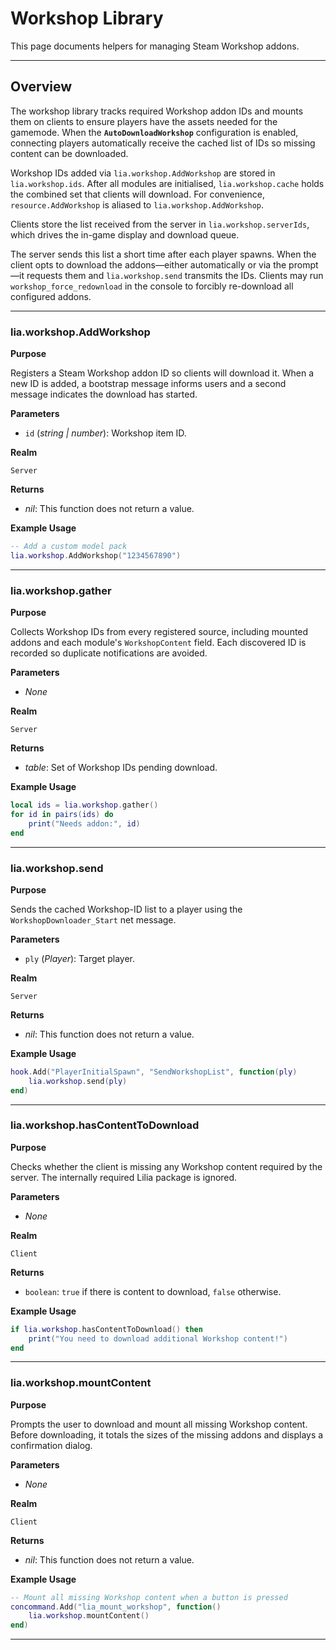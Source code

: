 # Workshop Library

This page documents helpers for managing Steam Workshop addons.

---

## Overview

The workshop library tracks required Workshop addon IDs and mounts them on clients to ensure players have the assets needed for the gamemode. When the **`AutoDownloadWorkshop`** configuration is enabled, connecting players automatically receive the cached list of IDs so missing content can be downloaded.

Workshop IDs added via `lia.workshop.AddWorkshop` are stored in `lia.workshop.ids`. After all modules are initialised, `lia.workshop.cache` holds the combined set that clients will download. For convenience, `resource.AddWorkshop` is aliased to `lia.workshop.AddWorkshop`.

Clients store the list received from the server in `lia.workshop.serverIds`, which drives the in-game display and download queue.

The server sends this list a short time after each player spawns. When the client opts to download the addons—either automatically or via the prompt—it requests them and `lia.workshop.send` transmits the IDs. Clients may run `workshop_force_redownload` in the console to forcibly re-download all configured addons.

---

### lia.workshop.AddWorkshop

**Purpose**

Registers a Steam Workshop addon ID so clients will download it. When a new ID is added, a bootstrap message informs users and a second message indicates the download has started.

**Parameters**

* `id` (*string | number*): Workshop item ID.

**Realm**

`Server`

**Returns**

* *nil*: This function does not return a value.

**Example Usage**

```lua
-- Add a custom model pack
lia.workshop.AddWorkshop("1234567890")
```

---

### lia.workshop.gather

**Purpose**

Collects Workshop IDs from every registered source, including mounted addons and each module's `WorkshopContent` field. Each discovered ID is recorded so duplicate notifications are avoided.

**Parameters**

* *None*

**Realm**

`Server`

**Returns**

* *table*: Set of Workshop IDs pending download.

**Example Usage**

```lua
local ids = lia.workshop.gather()
for id in pairs(ids) do
    print("Needs addon:", id)
end
```

---

### lia.workshop.send

**Purpose**

Sends the cached Workshop-ID list to a player using the `WorkshopDownloader_Start` net message.

**Parameters**

* `ply` (*Player*): Target player.

**Realm**

`Server`

**Returns**

* *nil*: This function does not return a value.

**Example Usage**

```lua
hook.Add("PlayerInitialSpawn", "SendWorkshopList", function(ply)
    lia.workshop.send(ply)
end)
```

---


### lia.workshop.hasContentToDownload

**Purpose**

Checks whether the client is missing any Workshop content required by the server. The internally required Lilia package is ignored.

**Parameters**

* *None*

**Realm**

`Client`

**Returns**

* `boolean`: `true` if there is content to download, `false` otherwise.

**Example Usage**

```lua
if lia.workshop.hasContentToDownload() then
    print("You need to download additional Workshop content!")
end
```

---

### lia.workshop.mountContent

**Purpose**

Prompts the user to download and mount all missing Workshop content. Before downloading, it totals the sizes of the missing addons and displays a confirmation dialog.

**Parameters**

* *None*

**Realm**

`Client`

**Returns**

* *nil*: This function does not return a value.

**Example Usage**

```lua
-- Mount all missing Workshop content when a button is pressed
concommand.Add("lia_mount_workshop", function()
    lia.workshop.mountContent()
end)
```

---
